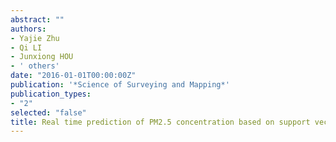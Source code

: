 ```yaml
---
abstract: ""
authors:
- Yajie Zhu
- Qi LI
- Junxiong HOU
- ' others'
date: "2016-01-01T00:00:00Z"
publication: '*Science of Surveying and Mapping*'
publication_types:
- "2"
selected: "false"
title: Real time prediction of PM2.5 concentration based on support vector regresion algorithms
---
```


